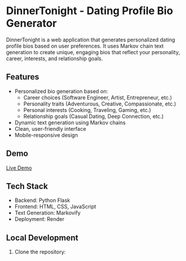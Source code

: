 # DinnerTonight - Dating Profile Bio Generator

DinnerTonight is a web application that generates personalized dating profile bios based on user preferences. It uses Markov chain text generation to create unique, engaging bios that reflect your personality, career, interests, and relationship goals.

## Features

- Personalized bio generation based on:
  - Career choices (Software Engineer, Artist, Entrepreneur, etc.)
  - Personality traits (Adventurous, Creative, Compassionate, etc.)
  - Personal interests (Cooking, Traveling, Gaming, etc.)
  - Relationship goals (Casual Dating, Deep Connection, etc.)
- Dynamic text generation using Markov chains
- Clean, user-friendly interface
- Mobile-responsive design

## Demo

[Live Demo](https://dinner-tonight-sn9v.onrender.com)

## Tech Stack

- Backend: Python Flask
- Frontend: HTML, CSS, JavaScript
- Text Generation: Markovify
- Deployment: Render

## Local Development

1. Clone the repository: